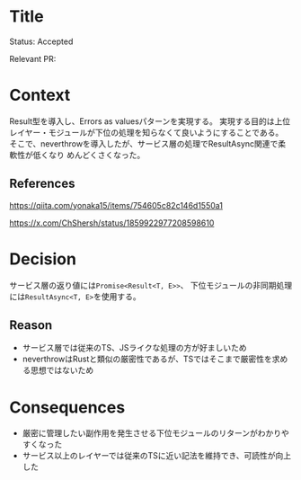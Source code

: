 # Title
<!-- Title という文字を消してこの ADR のタイトルを書いてください -->

Status: Accepted
<!-- プルリクベースで開発するので、プルリクを作る段で Accepted の状態でOK -->
<!-- 別のADRによって置き換えられた場合 Replaced by #{ADR No.} に変更 -->
<!-- 明らかに不要になった場合 Deprecated に変更 -->

Relevant PR:
<!-- reference できるプルリクがあればそのリンクを貼ってください -->

# Context

<!-- アーキテクチャ上の判断をするに至った背景や経緯を書いてください -->
Result型を導入し、Errors as valuesパターンを実現する。
実現する目的は上位レイヤー・モジュールが下位の処理を知らなくて良いようにすることである。
そこで、neverthrowを導入したが、サービス層の処理でResultAsync関連で柔軟性が低くなり
めんどくさくなった。

## References

<!-- 判断に使った資料などがあればここにリンクなどを貼ってください -->
<!-- Context の文中に記載しても問題ないです -->
https://qiita.com/yonaka15/items/754605c82c146d1550a1

https://x.com/ChShersh/status/1859922977208598610

# Decision

<!-- 下した判断を簡潔に書いてください -->
サービス層の返り値には`Promise<Result<T, E>>`、
下位モジュールの非同期処理には`ResultAsync<T, E>`を使用する。

## Reason

- サービス層では従来のTS、JSライクな処理の方が好ましいため
- neverthrowはRustと類似の厳密性であるが、TSではそこまで厳密性を求める思想ではないため

<!-- 下した判断の理由を書いてください -->
<!-- Decision の他に検討した選択肢があれば書いてください -->

# Consequences
- 厳密に管理したい副作用を発生させる下位モジュールのリターンがわかりやすくなった
- サービス以上のレイヤーでは従来のTSに近い記法を維持でき、可読性が向上した
<!-- Decisionを適用した結果、その決定がなされる前と後で何が変わったか（良くなったか/悪くなったか）を書いてください。 -->
